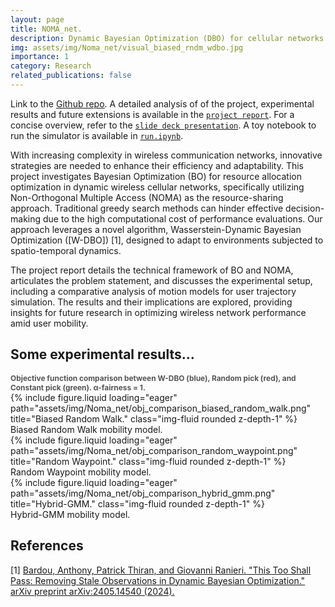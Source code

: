```yaml
---
layout: page
title: NOMA_net.
description: Dynamic Bayesian Optimization (DBO) for cellular networks power optimization. NOMA_net is wireless cellular network simulator using NOMA as resource sharing mechanism (RSM).
img: assets/img/Noma_net/visual_biased_rndm_wdbo.jpg
importance: 1
category: Research
related_publications: false
---
```


Link to the [Github repo](https://github.com/emanuelemengoli/NOMA_cellular_network_simulator).
A detailed analysis of of the project, experimental results and future extensions is available in the [`project report`](https://github.com/emanuelemengoli/NOMA_cellular_network_simulator/blob/main/Dynamic_Bayesian_Optimization_for_Improving_the_Performance_of_Cellular_Networks.pdf). For a concise overview, refer to the [`slide deck presentation`](https://github.com/emanuelemengoli/NOMA_cellular_network_simulator/blob/main/DBO_for_cellular_networks.pdf).
A toy notebook to run the simulator is available in [`run.ipynb`](https://github.com/emanuelemengoli/NOMA_cellular_network_simulator/blob/main/project/run.ipynb).


With increasing complexity in wireless communication networks, innovative strategies are needed to enhance their efficiency and adaptability. This project investigates Bayesian Optimization (BO) for resource allocation optimization in dynamic wireless cellular networks, specifically utilizing Non-Orthogonal Multiple Access (NOMA) as the resource-sharing approach. Traditional greedy search methods can hinder effective decision-making due to the high computational cost of performance evaluations. Our approach leverages a novel algorithm, Wasserstein-Dynamic Bayesian Optimization ([W-DBO]) [1], designed to adapt to environments subjected to spatio-temporal dynamics.

The project report details the technical framework of BO and NOMA, articulates the problem statement, and discusses the experimental setup, including a comparative analysis of motion models for user trajectory simulation. The results and their implications are explored, providing insights for future research in optimizing wireless network performance amid user mobility.

## Some experimental results...

<div style="font-size: 0.85em; font-weight: bold; color: #555;">
    Objective function comparison between W-DBO (blue), Random pick (red), and Constant pick (green). &#945;-fairness = 1.
</div>


<div class="row">
    <div class="col-sm mt-3 mt-md-0">
        {% include figure.liquid loading="eager" path="assets/img/Noma_net/obj_comparison_biased_random_walk.png" title="Biased Random Walk." class="img-fluid rounded z-depth-1" %}
    </div>
</div>
<div class="caption">
    Biased Random Walk mobility model.
</div>

<div class="row">
    <div class="col-sm mt-3 mt-md-0">
        {% include figure.liquid loading="eager" path="assets/img/Noma_net/obj_comparison_random_waypoint.png" title="Random Waypoint." class="img-fluid rounded z-depth-1" %}
    </div>
</div>
<div class="caption">
    Random Waypoint mobility model.
</div>

<div class="row">
    <div class="col-sm mt-3 mt-md-0">
        {% include figure.liquid loading="eager" path="assets/img/Noma_net/obj_comparison_hybrid_gmm.png" title="Hybrid-GMM." class="img-fluid rounded z-depth-1" %}
    </div>
</div>
<div class="caption">
    Hybrid-GMM mobility model.
</div>


## References
[1] [Bardou, Anthony, Patrick Thiran, and Giovanni Ranieri. "This Too Shall Pass: Removing Stale Observations in Dynamic Bayesian Optimization." arXiv preprint arXiv:2405.14540 (2024).](https://arxiv.org/pdf/2405.14540)

